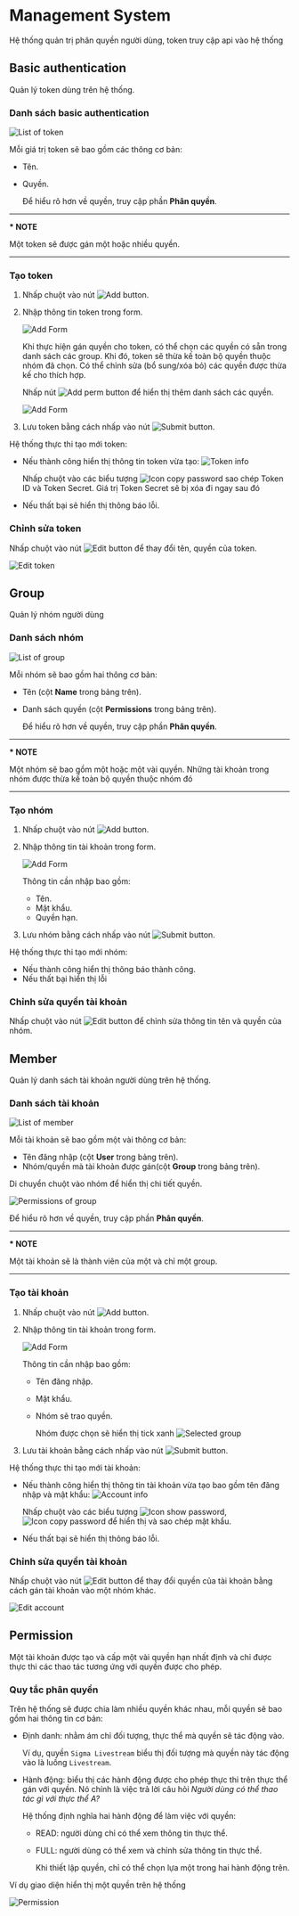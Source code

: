 
# Management System

Hệ thống quản trị phân quyền người dùng, token truy cập api vào hệ thống

## Basic authentication

Quản lý token dùng trên hệ thống.

### Danh sách basic authentication
![List of token](../images/um-basic-auth/list.png)

Mỗi giá trị token sẽ bao gồm các thông cơ bản:

- Tên.
- Quyền.

  Để hiểu rõ hơn về quyền, truy cập phần **Phân quyền**.

---

**\* NOTE**

Một token sẽ được gán một hoặc nhiều quyền.

---

### Tạo token

1. Nhấp chuột vào nút ![Add button](../images/um-member/btn-add.png).
2. Nhập thông tin token trong form.

    ![Add Form](../images/um-basic-auth/form-add.png)

    Khi thực hiện gán quyền cho token, có thể chọn các quyền có sẵn trong danh sách các group. Khi đó, token sẽ thừa kế toàn bộ quyền thuộc nhóm đã chọn. Có thể chỉnh sửa (bổ sung/xóa bỏ) các quyền được thừa kế cho thích hợp.

    Nhấp nút ![Add perm button](../images/um-basic-auth/btn-add-perm.png) để hiển thị thêm danh sách các quyền.

    ![Add Form](../images/um-basic-auth/form-add-2.png)

3. Lưu token  bằng cách nhấp vào nút ![Submit button](../images/um-member/btn-submit.png).

  Hệ thống thực thi tạo mới token:
  - Nếu thành công hiển thị thông tin token vừa tạo:
    ![Token info](../images/um-basic-auth/info.png)

    Nhấp chuột vào các biểu tượng ![Icon copy password](../images/um-member/icon-copy.png) sao chép Token ID và Token Secret. Giá trị Token Secret sẽ bị xóa đi ngay sau đó

  - Nếu thất bại sẽ hiển thị thông báo lỗi.

### Chỉnh sửa token

Nhấp chuột vào nút ![Edit button](../images/um-action-btns/edit.png) để thay đổi tên, quyền của token.

![Edit token](../images/um-basic-auth/form-edit.png)


## Group

Quản lý nhóm người dùng

### Danh sách nhóm
![List of group](../images/um-group/list.png)


Mỗi nhóm sẽ bao gồm hai thông cơ bản:

- Tên (cột **Name** trong bảng trên).
- Danh sách quyền (cột **Permissions** trong bảng trên).

  Để hiểu rõ hơn về quyền, truy cập phần **Phân quyền**.

---

**\* NOTE**

Một nhóm sẽ bao gồm một hoặc một vài quyền. Những tài khoản trong nhóm được thừa kế toàn bộ quyền thuộc nhóm đó

---

### Tạo nhóm

1. Nhấp chuột vào nút ![Add button](../images/um-member/btn-add.png).
2. Nhập thông tin tài khoản trong form.

    ![Add Form](../images/um-group/form-add.png)

    Thông tin cần nhập bao gồm:
    - Tên.
    - Mật khẩu.
    - Quyền hạn.
3. Lưu nhóm bằng cách nhấp vào nút ![Submit button](../images/um-member/btn-submit.png).

  Hệ thống thực thi tạo mới nhóm:
  - Nếu thành công hiển thị thông báo thành công.
  - Nếu thất bại hiển thị lỗi

### Chỉnh sửa quyền tài khoản

Nhấp chuột vào nút ![Edit button](../images/um-action-btns/edit.png) để chỉnh sửa thông tin tên và quyền của nhóm.


## Member

Quản lý danh sách tài khoản người dùng trên hệ thống.

### Danh sách tài khoản
![List of member](../images/um-member/list.png)


Mỗi tài khoản sẽ bao gồm một vài thông cơ bản:

- Tên đăng nhập (cột **User** trong bảng trên).
- Nhóm/quyền mà tài khoản được gán(cột **Group** trong bảng trên).

Di chuyển chuột vào nhóm để hiển thị chi tiết quyền.

  ![Permissions of group](../images/um-member/permission.png)

  Để hiểu rõ hơn về quyền, truy cập phần **Phân quyền**.

---

**\* NOTE**

Một tài khoản sẽ là thành viên của một và chỉ một group.

---

### Tạo tài khoản

1. Nhấp chuột vào nút ![Add button](../images/um-member/btn-add.png).
2. Nhập thông tin tài khoản trong form.

    ![Add Form](../images/um-member/form-add.png)

    Thông tin cần nhập bao gồm:
    - Tên đăng nhập.
    - Mật khẩu.
    - Nhóm sẽ trao quyền.

      Nhóm được chọn sẽ hiển thị tick xanh ![Selected group](../images/um-member/group-selected.png)
3. Lưu tài khoản  bằng cách nhấp vào nút ![Submit button](../images/um-member/btn-submit.png).

  Hệ thống thực thi tạo mới tài khoản:
  - Nếu thành công hiển thị thông tin tài khoản vừa tạo bao gồm tên đăng nhập và mật khẩu:
    ![Account info](../images/um-member/account-info.png)

    Nhấp chuột vào các biểu tượng ![Icon show password](../images/um-member/icon-eye.png), ![Icon copy password](../images/um-member/icon-copy.png)  để hiển thị và sao chép mật khẩu.

  - Nếu thất bại sẽ hiển thị thông báo lỗi.

### Chỉnh sửa quyền tài khoản

Nhấp chuột vào nút ![Edit button](../images/um-action-btns/edit.png) để thay đổi quyền của tài khoản bằng cách gán tài khoản vào một nhóm khác.

![Edit account](../images/um-member/form-edit.png)


## Permission

Một tài khoản được tạo và cấp một vài quyền hạn nhất định và chỉ được thực thi các thao tác tương ứng với quyền được cho phép.

### Quy tắc phân quyền

Trên hệ thống sẽ được chia làm nhiều quyền khác nhau, mỗi quyền sẽ bao gồm hai thông tin cơ bản:

- Định danh: nhằm ám chỉ đối tượng, thực thể mà quyền sẽ tác động vào.
  
  Ví dụ, quyền `Sigma Livestream` biểu thị đối tượng mà quyền này tác động vào là luồng `Livestream`.
- Hành động: biểu thị các hành động được cho phép thực thi trên thực thể gán với quyền. Nó chính là việc trả lời câu hỏi *Người dùng có thể thao tác gì với thực thể A?*

  Hệ thống định nghĩa hai hành động để làm việc với quyền:
  - READ: người dùng chỉ có thể xem thông tin thực thể.
  - FULL: người dùng có thể xem và chỉnh sửa thông tin thực thể.

    Khi thiết lập quyền, chỉ có thể chọn lựa một trong hai hành động trên.

Ví dụ giao diện hiển thị một quyền trên hệ thống

  ![Permission](../images/um-permission/general.png)
